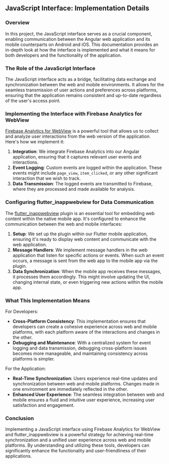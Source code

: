 ## JavaScript Interface: Implementation Details

### Overview

In this project, the JavaScript interface serves as a crucial component, enabling communication between the Angular web application and its mobile counterparts on Android and iOS. This documentation provides an in-depth look at how the interface is implemented and what it means for both developers and the functionality of the application.

### The Role of the JavaScript Interface

The JavaScript interface acts as a bridge, facilitating data exchange and synchronization between the web and mobile environments. It allows for the seamless transmission of user actions and preferences across platforms, ensuring that the application remains consistent and up-to-date regardless of the user's access point.

### Implementing the Interface with Firebase Analytics for WebView

[Firebase Analytics for WebView](https://firebase.google.com/docs/analytics/webview?platform=android) is a powerful tool that allows us to collect and analyze user interactions from the web version of the application. Here's how we implement it:

1. **Integration**: We integrate Firebase Analytics into our Angular application, ensuring that it captures relevant user events and interactions.
2. **Event Logging**: Custom events are logged within the application. These events might include `page_view`, `item_clicked`, or any other significant interaction that we wish to track.
3. **Data Transmission**: The logged events are transmitted to Firebase, where they are processed and made available for analysis.

### Configuring flutter_inappwebview for Data Communication

The [flutter_inappwebview](https://pub.dev/packages/flutter_inappwebview/versions/6.0.0-rc.3) plugin is an essential tool for embedding web content within the native mobile app. It's configured to enhance the communication between the web and mobile interfaces:

1. **Setup**: We set up the plugin within our Flutter mobile application, ensuring it's ready to display web content and communicate with the web application.
2. **Message Handlers**: We implement message handlers in the web application that listen for specific actions or events. When such an event occurs, a message is sent from the web app to the mobile app via the plugin.
3. **Data Synchronization**: When the mobile app receives these messages, it processes them accordingly. This might involve updating the UI, changing internal state, or even triggering new actions within the mobile app.

### What This Implementation Means

For Developers:

- **Cross-Platform Consistency**: This implementation ensures that developers can create a cohesive experience across web and mobile platforms, with each platform aware of the interactions and changes in the other.
- **Debugging and Maintenance**: With a centralized system for event logging and data transmission, debugging cross-platform issues becomes more manageable, and maintaining consistency across platforms is simpler.

For the Application:

- **Real-Time Synchronization**: Users experience real-time updates and synchronization between web and mobile platforms. Changes made in one environment are immediately reflected in the other.
- **Enhanced User Experience**: The seamless integration between web and mobile ensures a fluid and intuitive user experience, increasing user satisfaction and engagement.

### Conclusion

Implementing a JavaScript interface using Firebase Analytics for WebView and flutter_inappwebview is a powerful strategy for achieving real-time synchronization and a unified user experience across web and mobile platforms. By understanding and utilizing these tools, developers can significantly enhance the functionality and user-friendliness of their applications.
